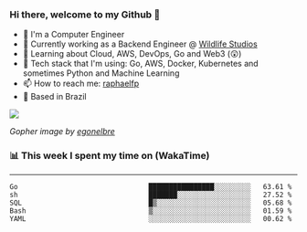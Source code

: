 ### Hi there, welcome to my Github 👋

- 📖 I'm a Computer Engineer
- 🔭 Currently working as a Backend Engineer @ [Wildlife Studios](https://wildlifestudios.com/)
- 🌱 Learning about Cloud, AWS, DevOps, Go and Web3 (😲)
- 🚀 Tech stack that I'm using: Go, AWS, Docker, Kubernetes and sometimes Python and Machine Learning
- 📫 How to reach me: [raphaelfp](https://linkedin.com/in/raphaelfp)
- 🏡 Based in Brazil

![](https://github.com/raphaelfp/gophers/blob/master/.thumb/animation/morning-coffee-3x.gif)

*Gopher image by [egonelbre](https://github.com/egonelbre/)*

### 📊 This week I spent my time on (WakaTime)

---

<!--START_SECTION:waka-->

```text
Go                                ████████████████░░░░░░░░░   63.61 %
sh                                ███████░░░░░░░░░░░░░░░░░░   27.52 %
SQL                               █▒░░░░░░░░░░░░░░░░░░░░░░░   05.68 %
Bash                              ▒░░░░░░░░░░░░░░░░░░░░░░░░   01.59 %
YAML                              ░░░░░░░░░░░░░░░░░░░░░░░░░   00.62 %
```

<!--END_SECTION:waka-->
